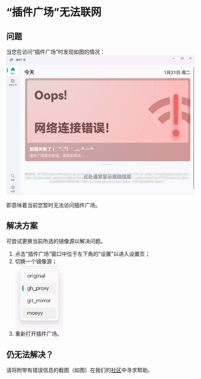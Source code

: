 # “插件广场”无法联网

## 问题

当您在访问“插件广场”时发现如图的情况：
![出现错误的“插件广场”窗口](/instr/faq/pp-network-1.png)

即意味着当前您暂时无法访问插件广场。

## 解决方案

可尝试更换当前所选的镜像源以解决问题。

1. 点击“插件广场”窗口中位于左下角的“设置”以进入设置页；
2. 切换一个镜像源；  
   ![镜像切换](/instr/faq/pp-network-2.png)
3. 重新打开插件广场。

## 仍无法解决？

请将附带有错误信息的截图（如图）在我们的[社区](/community/)中寻求帮助。
